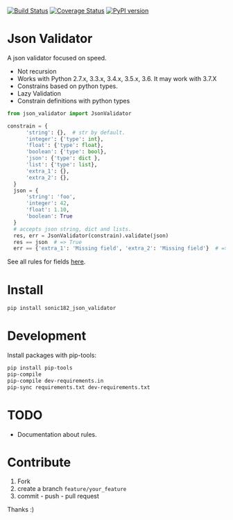 
[![Build Status](https://travis-ci.org/sonic182/json_validator.svg?branch=master)](https://travis-ci.org/sonic182/json_validator)
[![Coverage Status](https://coveralls.io/repos/github/sonic182/json_validator/badge.svg?branch=master)](https://coveralls.io/github/sonic182/json_validator?branch=master)
[![PyPI version](https://badge.fury.io/py/sonic182_json_validator.svg)](https://badge.fury.io/py/sonic182_json_validator)
# Json Validator

A json validator focused on speed.

* Not recursion
* Works with Python 2.7.x, 3.3.x, 3.4.x, 3.5.x, 3.6. It may work with 3.7.X
* Constrains based on python types.
* Lazy Validation
* Constrain definitions with python types

```python
from json_validator import JsonValidator

constrain = {
      'string': {},  # str by default.
      'integer': {'type': int},
      'float': {'type': float},
      'boolean': {'type': bool},
      'json': {'type': dict },
      'list': {'type': list},
      'extra_1': {},
      'extra_2': {},
  }
  json = {
      'string': 'foo',
      'integer': 42,
      'float': 1.10,
      'boolean': True
  }
  # accepts json string, dict and lists.
  res, err = JsonValidator(constrain).validate(json)
  res == json  # => True
  err == {'extra_1': 'Missing field', 'extra_2': 'Missing field'}  # => True

```

See all rules for fields [here](https://github.com/sonic182/json_validator/blob/master/tests/test_validator.py).

# Install

```bash
pip install sonic182_json_validator
```

# Development

Install packages with pip-tools:
```bash
pip install pip-tools
pip-compile
pip-compile dev-requirements.in
pip-sync requirements.txt dev-requirements.txt
```

# TODO

* Documentation about rules.

# Contribute

1. Fork
2. create a branch `feature/your_feature`
3. commit - push - pull request

Thanks :)
